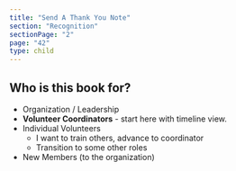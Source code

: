 ```yaml
---
title: "Send A Thank You Note"
section: "Recognition"
sectionPage: "2"
page: "42"
type: child
---
```


## Who is this book for?

- Organization / Leadership
- **Volunteer Coordinators** - start here with timeline view.
- Individual Volunteers
  - I want to train others, advance to coordinator
  - Transition to some other roles
- New Members (to the organization)
